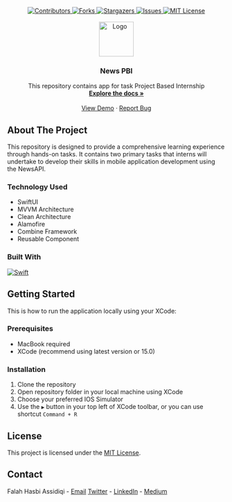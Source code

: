 <a name="readme-top"></a>

<!-- PROJECT SHIELDS -->
<div align="center">
  <a href="https://github.com/fhassidiqi/NewsPBI/graphs/contributors">
    <img src="https://img.shields.io/github/contributors/fhassidiqi/NewsPBI.svg?style=for-the-badge" alt="Contributors">
  </a>
  <a href="https://github.com/fhassidiqi/NewsPBI/network/members">
    <img src="https://img.shields.io/github/forks/fhassidiqi/NewsPBI.svg?style=for-the-badge" alt="Forks">
  </a>
  <a href="https://github.com/fhassidiqi/NewsPBI/stargazers">
    <img src="https://img.shields.io/github/stars/fhassidiqi/NewsPBI.svg?style=for-the-badge" alt="Stargazers">
  </a>
  <a href="https://github.com/fhassidiqi/NewsPBI/issues">
    <img src="https://img.shields.io/github/issues/fhassidiqi/NewsPBI.svg?style=for-the-badge" alt="Issues">
  </a>
  <a href="https://github.com/fhassidiqi/NewsPBI/blob/main/LICENSE">
    <img src="https://img.shields.io/github/license/fhassidiqi/NewsPBI.svg?style=for-the-badge" alt="MIT License">
  </a>
</div>

<!-- PROJECT LOGO -->
<br />
<div align="center">
  <a href="https://github.com/fhassidiqi/NewsPBI">
    <img src="https://drive.google.com/uc?export=view&id=1-D4gnUSMNK4yopeSnYQ3P2BMJRWWuOrw" alt="Logo" width="80" height="80">
  </a>

<h3 align="center">News PBI</h3>
  <p align="center">
    This repository contains app for task Project Based Internship
    <br />
    <a href="https://github.com/fhassidiqi/NewsPBI/tree/main/NewsPBI"><strong>Explore the docs »</strong></a>
    <br />
    <br />
    <a href="https://github.com/fhassidiqi/NewsPBI">View Demo</a>
    ·
    <a href="https://github.com/fhassidiqi/NewsPBI/issues">Report Bug</a>
  </p>
</div>

<!-- ABOUT THE PROJECT -->
## About The Project
This repository is designed to provide a comprehensive learning experience through hands-on tasks. It contains two primary tasks that interns will undertake to develop their skills in mobile application development using the NewsAPI.

### Technology Used
* SwiftUI
* MVVM Architecture
* Clean Architecture
* Alamofire
* Combine Framework
* Reusable Component

### Built With
[![Swift][Swift]][Swift-url]

<!-- GETTING STARTED -->
## Getting Started
This is how to run the application locally using your XCode:

### Prerequisites
* MacBook required
* XCode (recommend using latest version or 15.0)

### Installation
1. Clone the repository
2. Open repository folder in your local machine using XCode
3. Choose your preferred IOS Simulator
4. Use the ```▶️``` button in your top left of XCode toolbar, or you can use shortcut ```Command + R```

<!-- LICENSE -->
## License
This project is licensed under the [MIT License](LICENSE).

<!-- CONTACT -->
## Contact
Falah Hasbi Assidiqi - [Email](falahhasbiassidiqi@gmail.com)
[Twitter](https://twitter.com/fhassidiqi) - [LinkedIn](https://www.linkedin.com/in/falahhasbiassidiqi/) - [Medium](https://medium.com/@falahhasbiassidiqi)

<!-- MARKDOWN LINKS & IMAGES -->
[Swift]: https://img.shields.io/badge/swift-E55604?style=for-the-badge&logo=swift&logoColor=white
[Swift-url]: https://developer.apple.com/swift/
